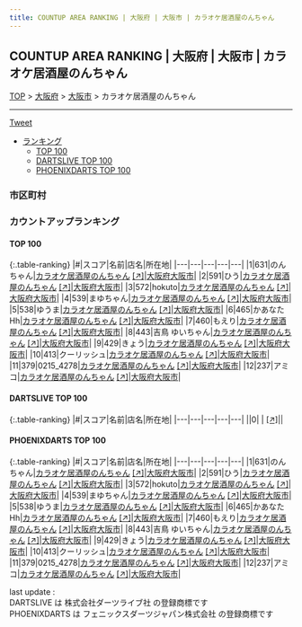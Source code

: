 ```yaml
---
title: COUNTUP AREA RANKING | 大阪府 | 大阪市 | カラオケ居酒屋のんちゃん
---
```

## COUNTUP AREA RANKING | 大阪府 | 大阪市 | カラオケ居酒屋のんちゃん

[TOP](/darts/rank/) > [大阪府](/darts/rank/大阪府/) > [大阪市](/darts/rank/大阪府/大阪市/) > カラオケ居酒屋のんちゃん

___

<a href="https://twitter.com/share?ref_src=twsrc%5Etfw" data-text="COUNTUP AREA RANKING | 大阪府大阪市カラオケ居酒屋のんちゃん" class="twitter-share-button" data-hashtags="DARTSLIVE,PHOENIXDARTS,darts,ダーツ" data-show-count="false">Tweet</a>

* [ランキング](#カウントアップランキング)
    * [TOP 100](#top-100)
    * [DARTSLIVE TOP 100](#dartslive-top-100)
    * [PHOENIXDARTS TOP 100](#phoenixdarts-top-100)

### 市区町村

<ul>

</ul>

### カウントアップランキング

#### TOP 100



{:.table-ranking}
|#|スコア|名前|店名|所在地|
|---|---|---|---|---|
|1|631|<span class="rank-name-pd">のんちゃん</span>|<a href="/darts/rank/shops/94130.html">カラオケ居酒屋のんちゃん</a> <a href="https://vs.phoenixdarts.com/jp/shop/shopDetailInfo/s_94130?s_seq=94130">[↗]</a>|<a href="/darts/rank/大阪府/大阪市">大阪府大阪市</a>|
|2|591|<span class="rank-name-pd">ひう</span>|<a href="/darts/rank/shops/94130.html">カラオケ居酒屋のんちゃん</a> <a href="https://vs.phoenixdarts.com/jp/shop/shopDetailInfo/s_94130?s_seq=94130">[↗]</a>|<a href="/darts/rank/大阪府/大阪市">大阪府大阪市</a>|
|3|572|<span class="rank-name-pd">hokuto</span>|<a href="/darts/rank/shops/94130.html">カラオケ居酒屋のんちゃん</a> <a href="https://vs.phoenixdarts.com/jp/shop/shopDetailInfo/s_94130?s_seq=94130">[↗]</a>|<a href="/darts/rank/大阪府/大阪市">大阪府大阪市</a>|
|4|539|<span class="rank-name-pd">まゆちゃん</span>|<a href="/darts/rank/shops/94130.html">カラオケ居酒屋のんちゃん</a> <a href="https://vs.phoenixdarts.com/jp/shop/shopDetailInfo/s_94130?s_seq=94130">[↗]</a>|<a href="/darts/rank/大阪府/大阪市">大阪府大阪市</a>|
|5|538|<span class="rank-name-pd">ゆうま</span>|<a href="/darts/rank/shops/94130.html">カラオケ居酒屋のんちゃん</a> <a href="https://vs.phoenixdarts.com/jp/shop/shopDetailInfo/s_94130?s_seq=94130">[↗]</a>|<a href="/darts/rank/大阪府/大阪市">大阪府大阪市</a>|
|6|465|<span class="rank-name-pd">かあなたHh</span>|<a href="/darts/rank/shops/94130.html">カラオケ居酒屋のんちゃん</a> <a href="https://vs.phoenixdarts.com/jp/shop/shopDetailInfo/s_94130?s_seq=94130">[↗]</a>|<a href="/darts/rank/大阪府/大阪市">大阪府大阪市</a>|
|7|460|<span class="rank-name-pd">もえり</span>|<a href="/darts/rank/shops/94130.html">カラオケ居酒屋のんちゃん</a> <a href="https://vs.phoenixdarts.com/jp/shop/shopDetailInfo/s_94130?s_seq=94130">[↗]</a>|<a href="/darts/rank/大阪府/大阪市">大阪府大阪市</a>|
|8|443|<span class="rank-name-pd">吉鳥 ゆいちゃん</span>|<a href="/darts/rank/shops/94130.html">カラオケ居酒屋のんちゃん</a> <a href="https://vs.phoenixdarts.com/jp/shop/shopDetailInfo/s_94130?s_seq=94130">[↗]</a>|<a href="/darts/rank/大阪府/大阪市">大阪府大阪市</a>|
|9|429|<span class="rank-name-pd">きょう</span>|<a href="/darts/rank/shops/94130.html">カラオケ居酒屋のんちゃん</a> <a href="https://vs.phoenixdarts.com/jp/shop/shopDetailInfo/s_94130?s_seq=94130">[↗]</a>|<a href="/darts/rank/大阪府/大阪市">大阪府大阪市</a>|
|10|413|<span class="rank-name-pd">クーリッシュ</span>|<a href="/darts/rank/shops/94130.html">カラオケ居酒屋のんちゃん</a> <a href="https://vs.phoenixdarts.com/jp/shop/shopDetailInfo/s_94130?s_seq=94130">[↗]</a>|<a href="/darts/rank/大阪府/大阪市">大阪府大阪市</a>|
|11|379|<span class="rank-name-pd">0215_4278</span>|<a href="/darts/rank/shops/94130.html">カラオケ居酒屋のんちゃん</a> <a href="https://vs.phoenixdarts.com/jp/shop/shopDetailInfo/s_94130?s_seq=94130">[↗]</a>|<a href="/darts/rank/大阪府/大阪市">大阪府大阪市</a>|
|12|237|<span class="rank-name-pd">アミコ</span>|<a href="/darts/rank/shops/94130.html">カラオケ居酒屋のんちゃん</a> <a href="https://vs.phoenixdarts.com/jp/shop/shopDetailInfo/s_94130?s_seq=94130">[↗]</a>|<a href="/darts/rank/大阪府/大阪市">大阪府大阪市</a>|


#### DARTSLIVE TOP 100



{:.table-ranking}
|#|スコア|名前|店名|所在地|
|---|---|---|---|---|
||0|<span class="rank-name-dl"> </span>|<a href="/darts/rank/shops/.html"></a> <a href="">[↗]</a>|<a href="/darts/rank//"></a>|


#### PHOENIXDARTS TOP 100



{:.table-ranking}
|#|スコア|名前|店名|所在地|
|---|---|---|---|---|
|1|631|<span class="rank-name-pd">のんちゃん</span>|<a href="/darts/rank/shops/94130.html">カラオケ居酒屋のんちゃん</a> <a href="https://vs.phoenixdarts.com/jp/shop/shopDetailInfo/s_94130?s_seq=94130">[↗]</a>|<a href="/darts/rank/大阪府/大阪市">大阪府大阪市</a>|
|2|591|<span class="rank-name-pd">ひう</span>|<a href="/darts/rank/shops/94130.html">カラオケ居酒屋のんちゃん</a> <a href="https://vs.phoenixdarts.com/jp/shop/shopDetailInfo/s_94130?s_seq=94130">[↗]</a>|<a href="/darts/rank/大阪府/大阪市">大阪府大阪市</a>|
|3|572|<span class="rank-name-pd">hokuto</span>|<a href="/darts/rank/shops/94130.html">カラオケ居酒屋のんちゃん</a> <a href="https://vs.phoenixdarts.com/jp/shop/shopDetailInfo/s_94130?s_seq=94130">[↗]</a>|<a href="/darts/rank/大阪府/大阪市">大阪府大阪市</a>|
|4|539|<span class="rank-name-pd">まゆちゃん</span>|<a href="/darts/rank/shops/94130.html">カラオケ居酒屋のんちゃん</a> <a href="https://vs.phoenixdarts.com/jp/shop/shopDetailInfo/s_94130?s_seq=94130">[↗]</a>|<a href="/darts/rank/大阪府/大阪市">大阪府大阪市</a>|
|5|538|<span class="rank-name-pd">ゆうま</span>|<a href="/darts/rank/shops/94130.html">カラオケ居酒屋のんちゃん</a> <a href="https://vs.phoenixdarts.com/jp/shop/shopDetailInfo/s_94130?s_seq=94130">[↗]</a>|<a href="/darts/rank/大阪府/大阪市">大阪府大阪市</a>|
|6|465|<span class="rank-name-pd">かあなたHh</span>|<a href="/darts/rank/shops/94130.html">カラオケ居酒屋のんちゃん</a> <a href="https://vs.phoenixdarts.com/jp/shop/shopDetailInfo/s_94130?s_seq=94130">[↗]</a>|<a href="/darts/rank/大阪府/大阪市">大阪府大阪市</a>|
|7|460|<span class="rank-name-pd">もえり</span>|<a href="/darts/rank/shops/94130.html">カラオケ居酒屋のんちゃん</a> <a href="https://vs.phoenixdarts.com/jp/shop/shopDetailInfo/s_94130?s_seq=94130">[↗]</a>|<a href="/darts/rank/大阪府/大阪市">大阪府大阪市</a>|
|8|443|<span class="rank-name-pd">吉鳥 ゆいちゃん</span>|<a href="/darts/rank/shops/94130.html">カラオケ居酒屋のんちゃん</a> <a href="https://vs.phoenixdarts.com/jp/shop/shopDetailInfo/s_94130?s_seq=94130">[↗]</a>|<a href="/darts/rank/大阪府/大阪市">大阪府大阪市</a>|
|9|429|<span class="rank-name-pd">きょう</span>|<a href="/darts/rank/shops/94130.html">カラオケ居酒屋のんちゃん</a> <a href="https://vs.phoenixdarts.com/jp/shop/shopDetailInfo/s_94130?s_seq=94130">[↗]</a>|<a href="/darts/rank/大阪府/大阪市">大阪府大阪市</a>|
|10|413|<span class="rank-name-pd">クーリッシュ</span>|<a href="/darts/rank/shops/94130.html">カラオケ居酒屋のんちゃん</a> <a href="https://vs.phoenixdarts.com/jp/shop/shopDetailInfo/s_94130?s_seq=94130">[↗]</a>|<a href="/darts/rank/大阪府/大阪市">大阪府大阪市</a>|
|11|379|<span class="rank-name-pd">0215_4278</span>|<a href="/darts/rank/shops/94130.html">カラオケ居酒屋のんちゃん</a> <a href="https://vs.phoenixdarts.com/jp/shop/shopDetailInfo/s_94130?s_seq=94130">[↗]</a>|<a href="/darts/rank/大阪府/大阪市">大阪府大阪市</a>|
|12|237|<span class="rank-name-pd">アミコ</span>|<a href="/darts/rank/shops/94130.html">カラオケ居酒屋のんちゃん</a> <a href="https://vs.phoenixdarts.com/jp/shop/shopDetailInfo/s_94130?s_seq=94130">[↗]</a>|<a href="/darts/rank/大阪府/大阪市">大阪府大阪市</a>|


<div class="footer border-top border-gray-light mt-5 pt-3 text-right text-gray">
    last update : <span style="font-weight: italic" id="foot_last_modified"></span><br />
    DARTSLIVE は 株式会社ダーツライブ社 の登録商標です<br />
    PHOENIXDARTS は フェニックスダーツジャパン株式会社 の登録商標です<br />
</div>

<script src="https://cdnjs.cloudflare.com/ajax/libs/jquery.tablesorter/2.31.3/js/jquery.tablesorter.min.js" integrity="sha512-qzgd5cYSZcosqpzpn7zF2ZId8f/8CHmFKZ8j7mU4OUXTNRd5g+ZHBPsgKEwoqxCtdQvExE5LprwwPAgoicguNg==" crossorigin="anonymous" referrerpolicy="no-referrer"></script>
<link rel="stylesheet" href="https://cdnjs.cloudflare.com/ajax/libs/jquery.tablesorter/2.31.3/css/theme.default.min.css" integrity="sha512-wghhOJkjQX0Lh3NSWvNKeZ0ZpNn+SPVXX1Qyc9OCaogADktxrBiBdKGDoqVUOyhStvMBmJQ8ZdMHiR3wuEq8+w==" crossorigin="anonymous" referrerpolicy="no-referrer" />
<script>
$(function() {
    $(".table-ranking").tablesorter({sortList:[[0, 0]]});
    $("#foot_last_modified").text(formatDate(new Date(document.lastModified), 'yyyy-MM-dd HH:mm:ss'));
});
</script>

<script async src="https://platform.twitter.com/widgets.js" charset="utf-8"></script>